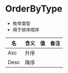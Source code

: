 # OrderByType

- 枚举类型
- 用于排序顺序

| 名   | 含义 | 值   | 备注 |
| ---- | ---- | ---- | ---- |
| Asc  | 升序 |      |      |
| Desc | 降序 |      |      |

